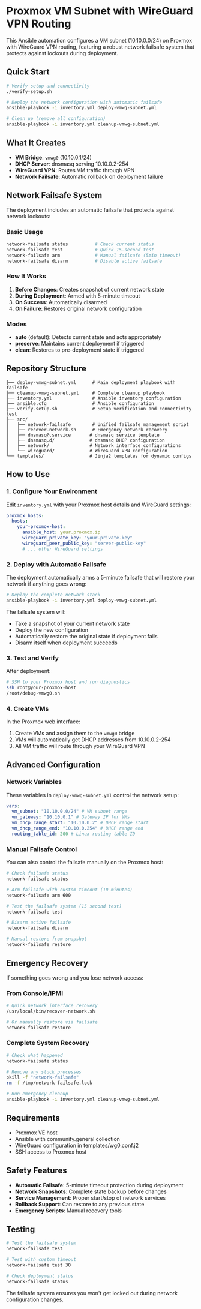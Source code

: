 # Proxmox VM Subnet with WireGuard VPN Routing

This Ansible automation configures a VM subnet (10.10.0.0/24) on Proxmox with WireGuard VPN routing, featuring a robust network failsafe system that protects against lockouts during deployment.

## Quick Start

```bash
# Verify setup and connectivity
./verify-setup.sh

# Deploy the network configuration with automatic failsafe
ansible-playbook -i inventory.yml deploy-vmwg-subnet.yml

# Clean up (remove all configuration)
ansible-playbook -i inventory.yml cleanup-vmwg-subnet.yml
```

## What It Creates

- **VM Bridge**: `vmwg0` (10.10.0.1/24)
- **DHCP Server**: dnsmasq serving 10.10.0.2-254
- **WireGuard VPN**: Routes VM traffic through VPN
- **Network Failsafe**: Automatic rollback on deployment failure

## Network Failsafe System

The deployment includes an automatic failsafe that protects against network lockouts:

### Basic Usage

```bash
network-failsafe status          # Check current status
network-failsafe test            # Quick 15-second test
network-failsafe arm             # Manual failsafe (5min timeout)
network-failsafe disarm          # Disable active failsafe
```

### How It Works

1. **Before Changes**: Creates snapshot of current network state
2. **During Deployment**: Armed with 5-minute timeout
3. **On Success**: Automatically disarmed
4. **On Failure**: Restores original network configuration

### Modes

- **auto** (default): Detects current state and acts appropriately
- **preserve**: Maintains current deployment if triggered
- **clean**: Restores to pre-deployment state if triggered

## Repository Structure

```text
├── deploy-vmwg-subnet.yml      # Main deployment playbook with failsafe
├── cleanup-vmwg-subnet.yml     # Complete cleanup playbook
├── inventory.yml               # Ansible inventory configuration
├── ansible.cfg                 # Ansible configuration
├── verify-setup.sh             # Setup verification and connectivity test
├── src/
│   ├── network-failsafe        # Unified failsafe management script
│   ├── recover-network.sh      # Emergency network recovery
│   ├── dnsmasq@.service       # dnsmasq service template
│   ├── dnsmasq.d/             # dnsmasq DHCP configuration
│   ├── network/               # Network interface configurations
│   └── wireguard/             # WireGuard VPN configuration
└── templates/                 # Jinja2 templates for dynamic configs
```

## How to Use

### 1. Configure Your Environment

Edit `inventory.yml` with your Proxmox host details and WireGuard settings:

```yaml
proxmox_hosts:
  hosts:
    your-proxmox-host:
      ansible_host: your.proxmox.ip
      wireguard_private_key: "your-private-key"
      wireguard_peer_public_key: "server-public-key"
      # ... other WireGuard settings
```

### 2. Deploy with Automatic Failsafe

The deployment automatically arms a 5-minute failsafe that will restore your network if anything goes wrong:

```bash
# Deploy the complete network stack
ansible-playbook -i inventory.yml deploy-vmwg-subnet.yml
```

The failsafe system will:

- Take a snapshot of your current network state
- Deploy the new configuration
- Automatically restore the original state if deployment fails
- Disarm itself when deployment succeeds

### 3. Test and Verify

After deployment:

```bash
# SSH to your Proxmox host and run diagnostics
ssh root@your-proxmox-host
/root/debug-vmwg0.sh
```

### 4. Create VMs

In the Proxmox web interface:

1. Create VMs and assign them to the `vmwg0` bridge
2. VMs will automatically get DHCP addresses from 10.10.0.2-254
3. All VM traffic will route through your WireGuard VPN

## Advanced Configuration

### Network Variables

These variables in `deploy-vmwg-subnet.yml` control the network setup:

```yaml
vars:
  vm_subnet: "10.10.0.0/24" # VM subnet range
  vm_gateway: "10.10.0.1" # Gateway IP for VMs
  vm_dhcp_range_start: "10.10.0.2" # DHCP range start
  vm_dhcp_range_end: "10.10.0.254" # DHCP range end
  routing_table_id: 200 # Linux routing table ID
```

### Manual Failsafe Control

You can also control the failsafe manually on the Proxmox host:

```bash
# Check failsafe status
network-failsafe status

# Arm failsafe with custom timeout (10 minutes)
network-failsafe arm 600

# Test the failsafe system (15 second test)
network-failsafe test

# Disarm active failsafe
network-failsafe disarm

# Manual restore from snapshot
network-failsafe restore
```

## Emergency Recovery

If something goes wrong and you lose network access:

### From Console/IPMI

```bash
# Quick network interface recovery
/usr/local/bin/recover-network.sh

# Or manually restore via failsafe
network-failsafe restore
```

### Complete System Recovery

```bash
# Check what happened
network-failsafe status

# Remove any stuck processes
pkill -f "network-failsafe"
rm -f /tmp/network-failsafe.lock

# Run emergency cleanup
ansible-playbook -i inventory.yml cleanup-vmwg-subnet.yml
```

## Requirements

- Proxmox VE host
- Ansible with community.general collection
- WireGuard configuration in templates/wg0.conf.j2
- SSH access to Proxmox host

## Safety Features

- **Automatic Failsafe**: 5-minute timeout protection during deployment
- **Network Snapshots**: Complete state backup before changes
- **Service Management**: Proper start/stop of network services
- **Rollback Support**: Can restore to any previous state
- **Emergency Scripts**: Manual recovery tools

## Testing

```bash
# Test the failsafe system
network-failsafe test

# Test with custom timeout
network-failsafe test 30

# Check deployment status
network-failsafe status
```

The failsafe system ensures you won't get locked out during network configuration changes.
